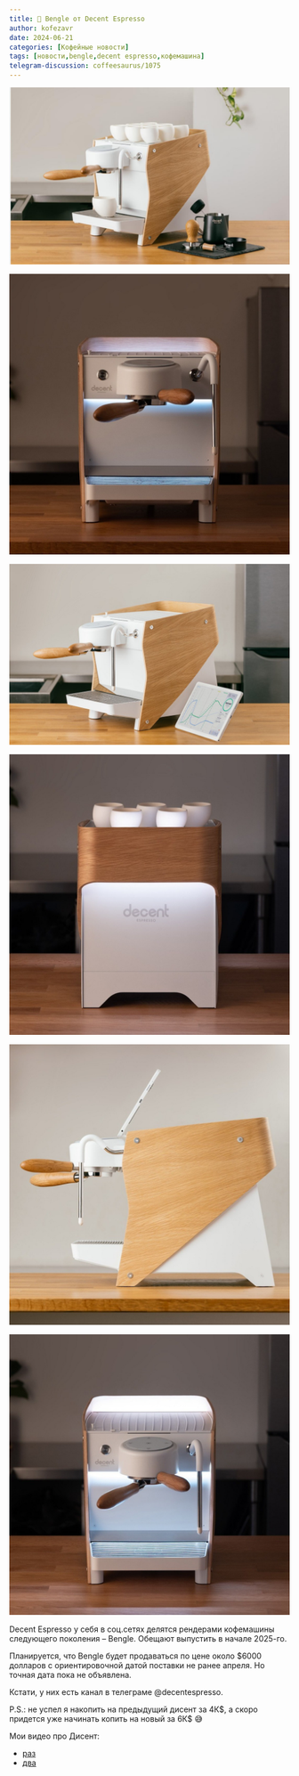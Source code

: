 ```yaml
---
title: 📰 Bengle от Decent Espresso
author: kofezavr
date: 2024-06-21
categories: [Кофейные новости]
tags: [новости,bengle,decent espresso,кофемашина]
telegram-discussion: coffeesaurus/1075
--- 
```

![Bengle от Decent Espresso](/assets/img/posts/24/06/bengle-1.jpg)

![Bengle от Decent Espresso](/assets/img/posts/24/06/bengle-2.jpg)

![Bengle от Decent Espresso](/assets/img/posts/24/06/bengle-3.jpg)

![Bengle от Decent Espresso](/assets/img/posts/24/06/bengle-4.jpg)

![Bengle от Decent Espresso](/assets/img/posts/24/06/bengle-5.jpg)

![Bengle от Decent Espresso](/assets/img/posts/24/06/bengle-6.jpg)

Decent Espresso у себя в соц.сетях делятся рендерами кофемашины следующего поколения – Bengle. Обещают выпустить в начале 2025-го. 

Планируется, что Bengle будет продаваться по цене около $6000 долларов с ориентировочной датой поставки не ранее апреля. Но точная дата пока не объявлена.

Кстати, у них есть канал в телеграме @decentespresso.

P.S.: не успел я накопить на предыдущий дисент за 4К\$, а скоро придется уже начинать копить на новый за 6К\$ 😅

Мои видео про Дисент:
- [раз](https://youtu.be/tR2C2u7iu5Y)
- [два](https://youtu.be/TZoatyGrc5M)